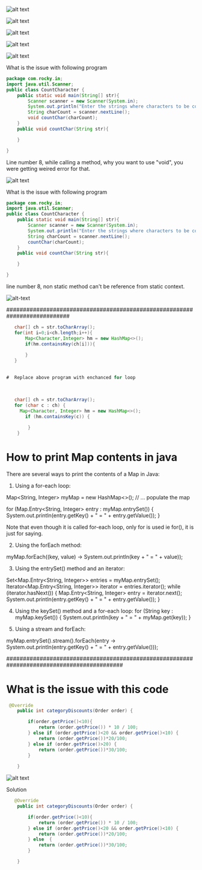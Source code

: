 ![alt text](https://github.com/Rockycta/corejava2/blob/d5d6ecadd5cdbc9dae1f8524f0a512c6c2670b2e/Errors_and_solutions/Screenshot%20(41).png)

![alt text](https://github.com/Rockycta/corejava2/blob/d5d6ecadd5cdbc9dae1f8524f0a512c6c2670b2e/Errors_and_solutions/Screenshot%20(43).png)

![alt text](https://github.com/Rockycta/corejava2/blob/d5d6ecadd5cdbc9dae1f8524f0a512c6c2670b2e/Errors_and_solutions/Screenshot%20(44).png)

![alt text](https://github.com/Rockycta/corejava2/blob/d5d6ecadd5cdbc9dae1f8524f0a512c6c2670b2e/Errors_and_solutions/Screenshot%20(45).png)

![alt text](https://github.com/Rockycta/corejava2/blob/4243352ebc275647798764d8dd339b0ac1c306c2/Errors_and_solutions/ProjectStructureAndItsNames.png)

What is the issue with following program

```java
package com.rocky.in;
import java.util.Scanner;
public class CountCharacter {
    public static void main(String[] str){
        Scanner scanner = new Scanner(System.in);
        System.out.println("Enter the strings where characters to be counted");
        String charCount = scanner.nextLine();
        void countChar(charCount);
    }
    public void countChar(String str){

    }

}

```
Line number 8, while calling a method, why you want to use "void", you were getting weired error for that.

![alt text](https://github.com/Rockycta/corejava2/blob/ae343776c051b2288554e5841335dfd3ffdb8027/Errors_and_solutions/Screenshot%20(47).png)

What is the issue with following program

```java
package com.rocky.in;
import java.util.Scanner;
public class CountCharacter {
    public static void main(String[] str){
        Scanner scanner = new Scanner(System.in);
        System.out.println("Enter the strings where characters to be counted");
        String charCount = scanner.nextLine();
        countChar(charCount);
    }
    public void countChar(String str){

    }

}
```
line number 8, non static method can't be reference from static context.

![alt-text](https://github.com/Rockycta/corejava2/blob/ae343776c051b2288554e5841335dfd3ffdb8027/Errors_and_solutions/Screenshot%20(48).png)


###########################################################################

```java
   char[] ch = str.toCharArray();
   for(int i=0;i<ch.length;i++){
       Map<Character,Integer> hm = new HashMap<>();
       if(hm.containsKey(ch[i])){
           
       }
   }
   
   
#  Replace above program with enchanced for loop
  
  
   
   char[] ch = str.toCharArray();
   for (char c : ch) {
     Map<Character, Integer> hm = new HashMap<>();
       if (hm.containsKey(c)) {

        }
    }
```	

# How to print Map contents in java

There are several ways to print the contents of a Map in Java:

1. Using a for-each loop:

Map<String, Integer> myMap = new HashMap<>();
// ... populate the map

for (Map.Entry<String, Integer> entry : myMap.entrySet()) {
    System.out.println(entry.getKey() + " = " + entry.getValue());
}

Note that even though it is called for-each loop, only for is used  ie for(), it is just for saying.

2. Using the forEach method:

myMap.forEach((key, value) -> System.out.println(key + " = " + value));

3. Using the entrySet() method and an iterator:

Set<Map.Entry<String, Integer>> entries = myMap.entrySet();
Iterator<Map.Entry<String, Integer>> iterator = entries.iterator();
while (iterator.hasNext()) {
    Map.Entry<String, Integer> entry = iterator.next();
    System.out.println(entry.getKey() + " = " + entry.getValue());
}

4. Using the keySet() method and a for-each loop:
for (String key : myMap.keySet()) {
    System.out.println(key + " = " + myMap.get(key));
}


5. Using a stream and forEach:

myMap.entrySet().stream().forEach(entry -> System.out.println(entry.getKey() + " = " + entry.getValue()));



###########################################################################################

# What is the issue with this code

```java
 @Override
    public int categoryDiscounts(Order order) {

        if(order.getPrice()<10){
            return (order.getPrice()) * 10 / 100;
        } else if (order.getPrice()<20 && order.getPrice()<10) {
            return (order.getPrice())*20/100;
        } else if (order.getPrice()>20) {
            return (order.getPrice())*30/100;
        }
        
    }
```

![alt text](https://github.com/Rockycta/corejava2/blob/96b7a256c698d57b67bddc20add78eb442abf70b/Errors_and_solutions/Screenshot%20(49).png)

Solution

```java
   @Override
    public int categoryDiscounts(Order order) {

        if(order.getPrice()<10){
            return (order.getPrice()) * 10 / 100;
        } else if (order.getPrice()<20 && order.getPrice()<10) {
            return (order.getPrice())*20/100;
        } else  {
            return (order.getPrice())*30/100;
        }

    }
```
	
	